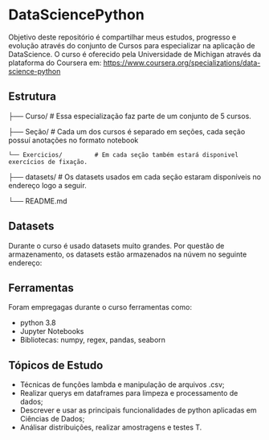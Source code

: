 # DataSciencePython
Objetivo deste repositório é compartilhar meus estudos, progresso e evolução através do conjunto de Cursos para especializar na aplicação de DataScience.
O curso é oferecido pela Universidade de Michigan através da plataforma do Coursera em: https://www.coursera.org/specializations/data-science-python


## Estrutura
├── Curso/                  # Essa especialização faz parte de um conjunto de 5 cursos.

  ├── Seção/                # Cada um dos cursos é separado em seções, cada seção possuí anotações no formato notebook
  
    └── Exercicios/         # Em cada seção também estará disponivel exercícios de fixação.
    
  ├── datasets/             # Os datasets usados em cada seção estaram disponíveis no endereço logo a seguir.
  
└── README.md           

## Datasets
Durante o curso é usado datasets muito grandes. Por questão de armazenamento, os datasets estão armazenados na núvem no seguinte endereço: 

## Ferramentas
Foram empregagas durante o curso ferramentas como:
  *  python 3.8
  *  Jupyter Notebooks
  *  Bibliotecas: numpy, regex, pandas, seaborn

## Tópicos de Estudo
  * Técnicas de funções lambda e manipulação de arquivos .csv;
  * Realizar querys em dataframes para limpeza e processamento de dados;
  * Descrever e usar as principais funcionalidades de python aplicadas em Ciências de Dados;
  * Análisar distribuições, realizar amostragens e testes T.
